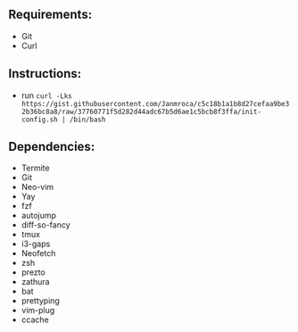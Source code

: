 ## Requirements:
  - Git
  - Curl

## Instructions:
 - run `curl -Lks https://gist.githubusercontent.com/Janmroca/c5c18b1a1b8d27cefaa9be32b36bc8a8/raw/37760771f5d282d44adc67b5d6ae1c5bcb8f3ffa/init-config.sh | /bin/bash`
 
 ## Dependencies:
  - Termite
  - Git
  - Neo-vim
  - Yay
  - fzf
  - autojump
  - diff-so-fancy
  - tmux
  - i3-gaps
  - Neofetch
  - zsh
  - prezto
  - zathura
  - bat
  - prettyping
  - vim-plug
  - ccache
